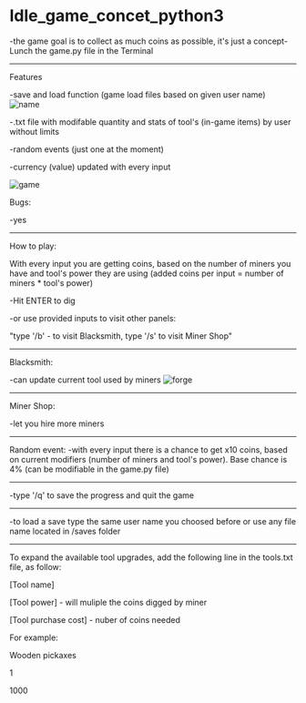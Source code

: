 # Idle_game_concet_python3

-the game goal is to collect as much coins as possible, it's just a concept-
Lunch the game.py file in the Terminal

---------------------------------




Features

-save and load function (game load files based on given user name)
![name](https://user-images.githubusercontent.com/111911254/219869900-7d6e9f73-7588-4a69-bb4c-6a7cff1a5ede.jpg)


-.txt file with modifable quantity and stats of tool's (in-game items) by user without limits

-random events (just one at the moment)

-currency (value) updated with every input

![game](https://user-images.githubusercontent.com/111911254/219869910-7f885c49-7d2a-4f91-8e10-811f377ce18e.jpg)




Bugs:

-yes


---------------------------------


How to play:

With every input you are getting coins, based on the number of miners you have and tool's power they are using (added coins per input  = number of miners * tool's power)

-Hit ENTER to dig

-or use provided inputs to visit other panels:

"type '/b' - to visit Blacksmith, type '/s' to visit Miner Shop"

---
Blacksmith:

-can update current tool used by miners
![forge](https://user-images.githubusercontent.com/111911254/219869921-ab5746cf-4c37-4f37-a56c-b1d38c56d6d5.jpg)

---
Miner Shop:

-let you hire more miners

---
Random event:
-with every input there is a chance to get x10 coins, based on current modifiers (number of miners and tool's power). 
Base chance is 4% (can be modifiable in the game.py file)

---
-type '/q' to save the progress and quit the game

---------------------------------
-to load a save type the same user name you choosed before or use any file name located in /saves folder

---------------------------------

To expand the available tool upgrades, add the following line in the tools.txt file, as follow:


[Tool name]

[Tool power] - will muliple the coins digged by miner

[Tool purchase cost] - nuber of coins needed


For example:

Wooden pickaxes 

1

1000


